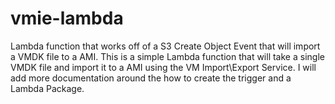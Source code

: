# vmie-lambda
Lambda function that works off of a S3 Create Object Event that will import a VMDK file to a AMI. This is a simple Lambda function that will take a single VMDK file and import it to a AMI using the VM Import\Export Service. I will add more documentation around the how to create the trigger and a Lambda Package. 

